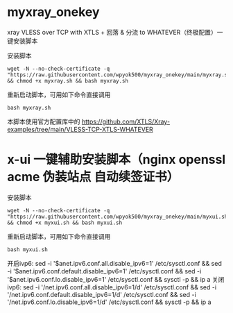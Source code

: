 # myxray_onekey
xray VLESS over TCP with XTLS + 回落 &amp; 分流 to WHATEVER（终极配置）一键安装脚本

安装脚本
```
wget -N --no-check-certificate -q "https://raw.githubusercontent.com/wpyok500/myxray_onekey/main/myxray.sh" && chmod +x myxray.sh && bash myxray.sh
```
重新启动脚本，可用如下命令直接调用
```
bash myxray.sh
```
本脚本使用官方配置库中的
https://github.com/XTLS/Xray-examples/tree/main/VLESS-TCP-XTLS-WHATEVER

# x-ui 一键辅助安装脚本（nginx openssl acme 伪装站点 自动续签证书）
安装脚本
```
wget -N --no-check-certificate -q "https://raw.githubusercontent.com/wpyok500/myxray_onekey/main/myxui.sh" && chmod +x myxui.sh && bash myxui.sh
```
重新启动脚本，可用如下命令直接调用
```
bash myxui.sh
```


开启ivp6:
sed -i '$anet.ipv6.conf.all.disable_ipv6=1' /etc/sysctl.conf && sed -i '$anet.ipv6.conf.default.disable_ipv6=1' /etc/sysctl.conf && sed -i '$anet.ipv6.conf.lo.disable_ipv6=1' /etc/sysctl.conf && sysctl -p && ip a
关闭ivp6:
sed -i '/net.ipv6.conf.all.disable_ipv6=1/d' /etc/sysctl.conf && sed -i '/net.ipv6.conf.default.disable_ipv6=1/d' /etc/sysctl.conf && sed -i '/net.ipv6.conf.lo.disable_ipv6=1/d' /etc/sysctl.conf && sysctl -p && ip a

